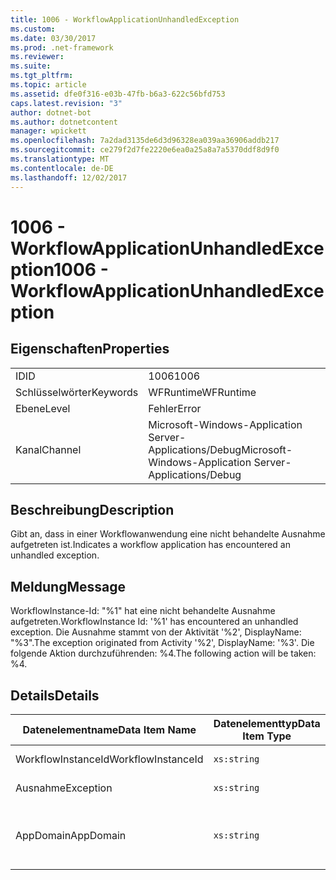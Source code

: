 ```yaml
---
title: 1006 - WorkflowApplicationUnhandledException
ms.custom: 
ms.date: 03/30/2017
ms.prod: .net-framework
ms.reviewer: 
ms.suite: 
ms.tgt_pltfrm: 
ms.topic: article
ms.assetid: dfe0f316-e03b-47fb-b6a3-622c56bfd753
caps.latest.revision: "3"
author: dotnet-bot
ms.author: dotnetcontent
manager: wpickett
ms.openlocfilehash: 7a2dad3135de6d3d96328ea039aa36906addb217
ms.sourcegitcommit: ce279f2d7fe2220e6ea0a25a8a7a5370ddf8d9f0
ms.translationtype: MT
ms.contentlocale: de-DE
ms.lasthandoff: 12/02/2017
---
```

# <a name="1006---workflowapplicationunhandledexception"></a><span data-ttu-id="bf024-102">1006 - WorkflowApplicationUnhandledException</span><span class="sxs-lookup"><span data-stu-id="bf024-102">1006 - WorkflowApplicationUnhandledException</span></span>
## <a name="properties"></a><span data-ttu-id="bf024-103">Eigenschaften</span><span class="sxs-lookup"><span data-stu-id="bf024-103">Properties</span></span>  
  
|||  
|-|-|  
|<span data-ttu-id="bf024-104">ID</span><span class="sxs-lookup"><span data-stu-id="bf024-104">ID</span></span>|<span data-ttu-id="bf024-105">1006</span><span class="sxs-lookup"><span data-stu-id="bf024-105">1006</span></span>|  
|<span data-ttu-id="bf024-106">Schlüsselwörter</span><span class="sxs-lookup"><span data-stu-id="bf024-106">Keywords</span></span>|<span data-ttu-id="bf024-107">WFRuntime</span><span class="sxs-lookup"><span data-stu-id="bf024-107">WFRuntime</span></span>|  
|<span data-ttu-id="bf024-108">Ebene</span><span class="sxs-lookup"><span data-stu-id="bf024-108">Level</span></span>|<span data-ttu-id="bf024-109">Fehler</span><span class="sxs-lookup"><span data-stu-id="bf024-109">Error</span></span>|  
|<span data-ttu-id="bf024-110">Kanal</span><span class="sxs-lookup"><span data-stu-id="bf024-110">Channel</span></span>|<span data-ttu-id="bf024-111">Microsoft-Windows-Application Server-Applications/Debug</span><span class="sxs-lookup"><span data-stu-id="bf024-111">Microsoft-Windows-Application Server-Applications/Debug</span></span>|  
  
## <a name="description"></a><span data-ttu-id="bf024-112">Beschreibung</span><span class="sxs-lookup"><span data-stu-id="bf024-112">Description</span></span>  
 <span data-ttu-id="bf024-113">Gibt an, dass in einer Workflowanwendung eine nicht behandelte Ausnahme aufgetreten ist.</span><span class="sxs-lookup"><span data-stu-id="bf024-113">Indicates a workflow application has encountered an unhandled exception.</span></span>  
  
## <a name="message"></a><span data-ttu-id="bf024-114">Meldung</span><span class="sxs-lookup"><span data-stu-id="bf024-114">Message</span></span>  
 <span data-ttu-id="bf024-115">WorkflowInstance-Id: "%1" hat eine nicht behandelte Ausnahme aufgetreten.</span><span class="sxs-lookup"><span data-stu-id="bf024-115">WorkflowInstance Id: '%1' has encountered an unhandled exception.</span></span>  <span data-ttu-id="bf024-116">Die Ausnahme stammt von der Aktivität '%2', DisplayName: "%3".</span><span class="sxs-lookup"><span data-stu-id="bf024-116">The exception originated from Activity '%2', DisplayName: '%3'.</span></span>  <span data-ttu-id="bf024-117">Die folgende Aktion durchzuführenden: %4.</span><span class="sxs-lookup"><span data-stu-id="bf024-117">The following action will be taken: %4.</span></span>  
  
## <a name="details"></a><span data-ttu-id="bf024-118">Details</span><span class="sxs-lookup"><span data-stu-id="bf024-118">Details</span></span>  
  
|<span data-ttu-id="bf024-119">Datenelementname</span><span class="sxs-lookup"><span data-stu-id="bf024-119">Data Item Name</span></span>|<span data-ttu-id="bf024-120">Datenelementtyp</span><span class="sxs-lookup"><span data-stu-id="bf024-120">Data Item Type</span></span>|<span data-ttu-id="bf024-121">Beschreibung</span><span class="sxs-lookup"><span data-stu-id="bf024-121">Description</span></span>|  
|--------------------|--------------------|-----------------|  
|<span data-ttu-id="bf024-122">WorkflowInstanceId</span><span class="sxs-lookup"><span data-stu-id="bf024-122">WorkflowInstanceId</span></span>|`xs:string`|<span data-ttu-id="bf024-123">Die Instanz-ID für den Workflow.</span><span class="sxs-lookup"><span data-stu-id="bf024-123">The instance id for the workflow</span></span>|  
|<span data-ttu-id="bf024-124">Ausnahme</span><span class="sxs-lookup"><span data-stu-id="bf024-124">Exception</span></span>|`xs:string`|<span data-ttu-id="bf024-125">Die Ausnahmedetails der Ausnahme.</span><span class="sxs-lookup"><span data-stu-id="bf024-125">The exception details for the exception</span></span>|  
|<span data-ttu-id="bf024-126">AppDomain</span><span class="sxs-lookup"><span data-stu-id="bf024-126">AppDomain</span></span>|`xs:string`|<span data-ttu-id="bf024-127">Die von AppDomain.CurrentDomain.FriendlyName zurückgegebene Zeichenfolge.</span><span class="sxs-lookup"><span data-stu-id="bf024-127">The string returned by AppDomain.CurrentDomain.FriendlyName.</span></span>|
